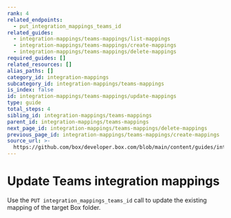 ```yaml
---
rank: 4
related_endpoints:
  - put_integration_mappings_teams_id
related_guides:
  - integration-mappings/teams-mappings/list-mappings
  - integration-mappings/teams-mappings/create-mappings
  - integration-mappings/teams-mappings/delete-mappings
required_guides: []
related_resources: []
alias_paths: []
category_id: integration-mappings
subcategory_id: integration-mappings/teams-mappings
is_index: false
id: integration-mappings/teams-mappings/update-mappings
type: guide
total_steps: 4
sibling_id: integration-mappings/teams-mappings
parent_id: integration-mappings/teams-mappings
next_page_id: integration-mappings/teams-mappings/delete-mappings
previous_page_id: integration-mappings/teams-mappings/create-mappings
source_url: >-
  https://github.com/box/developer.box.com/blob/main/content/guides/integration-mappings/teams-mappings/update-mappings.md
---
```

# Update Teams integration mappings

Use the `PUT integration_mappings_teams_id` call to update the
existing mapping of the target Box folder.